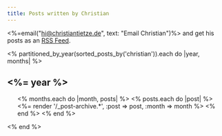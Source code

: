 ```yaml
---
title: Posts written by Christian
---
```


<%=email("hi@christiantietze.de", text: "Email Christian")%> and get his posts as an [RSS Feed](/authors/christian/feed.atom).

<section id="posts">
<% partitioned_by_year(sorted_posts_by('christian')).each do |year, months| %>
  <h2><%= year %></h2>
  <ul class="allposts">
  <% months.each do |month, posts| %>
  <% posts.each do |post| %>
  <%= render '/_post-archive.*', :post => post, :month => month %>
  <% end %>
  <% end %>
  </ul>
<% end %>
</section>
